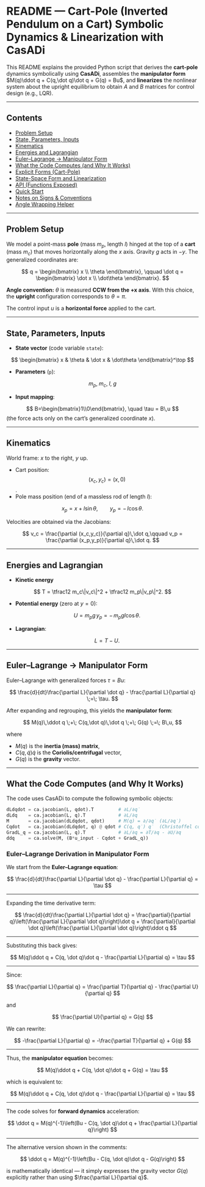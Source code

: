 # README — Cart-Pole (Inverted Pendulum on a Cart) Symbolic Dynamics & Linearization with CasADi

This README explains the provided Python script that derives the **cart-pole** dynamics symbolically using **CasADi**, assembles the **manipulator form**  $M(q)\ddot q + C(q,\dot q)\dot q + G(q) = Bu$, and **linearizes** the nonlinear system about the upright equilibrium to obtain $A$ and $B$ matrices for control design (e.g., LQR).

---

## Contents

- [Problem Setup](#problem-setup)
- [State, Parameters, Inputs](#state-parameters-inputs)
- [Kinematics](#kinematics)
- [Energies and Lagrangian](#energies-and-lagrangian)
- [Euler–Lagrange → Manipulator Form](#eulerlagrange--manipulator-form)
- [What the Code Computes (and Why It Works)](#what-the-code-computes-and-why-it-works)
- [Explicit Forms (Cart-Pole)](#explicit-forms-cartpole)
- [State-Space Form and Linearization](#state-space-form-and-linearization)
- [API (Functions Exposed)](#api-functions-exposed)
- [Quick Start](#quick-start)
- [Notes on Signs & Conventions](#notes-on-signs--conventions)
- [Angle Wrapping Helper](#angle-wrapping-helper)

---

## Problem Setup

We model a point-mass **pole** (mass $m_p$, length $l$) hinged at the top of a **cart** (mass $m_c$) that moves horizontally along the $x$ axis. Gravity $g$ acts in $-y$. The generalized coordinates are:

$$
q = \begin{bmatrix} x \\ \theta \end{bmatrix}, \qquad
\dot q = \begin{bmatrix} \dot x \\ \dot\theta \end{bmatrix}.
$$

**Angle convention:** $\theta$ is measured **CCW from the +x axis**. With this choice, the **upright** configuration corresponds to $\theta=\pi$.

The control input $u$ is a **horizontal force** applied to the cart.

---

## State, Parameters, Inputs

- **State vector** (code variable `state`): 

$$
\begin{bmatrix} x & \theta & \dot x & \dot\theta \end{bmatrix}^\top
$$

- **Parameters** (`p`):

$$
m_p,\; m_c,\; l,\; g
$$

- **Input mapping**:

$$
B=\begin{bmatrix}1\\0\end{bmatrix}, \quad \tau = B\,u
$$
  (the force acts only on the cart’s generalized coordinate $x$).

---

## Kinematics

World frame: $x$ to the right, $y$ up.

- Cart position: $$ (x_c,y_c)=(x,0)$$.
- Pole mass position (end of a massless rod of length $l$):

$$
x_p = x + l\sin\theta, \qquad
y_p = -\,l\cos\theta.
$$

Velocities are obtained via the Jacobians:

$$
v_c = \frac{\partial (x_c,y_c)}{\partial q}\,\dot q,\qquad
v_p = \frac{\partial (x_p,y_p)}{\partial q}\,\dot q.
$$

---

## Energies and Lagrangian

- **Kinetic energy**

$$
T = \tfrac12 m_c\|v_c\|^2 + \tfrac12 m_p\|v_p\|^2.
$$

- **Potential energy** (zero at $y=0$):

  $$
  U = m_p g\,y_p = -\,m_p g l \cos\theta.
  $$

- **Lagrangian**:

  $$
  L = T - U.
  $$

---

## Euler–Lagrange → Manipulator Form

Euler–Lagrange with generalized forces $\tau = Bu$:

$$
\frac{d}{dt}\frac{\partial L}{\partial \dot q} - \frac{\partial L}{\partial q} \;=\; \tau.
$$

After expanding and regrouping, this yields the **manipulator form**:

$$
M(q)\,\ddot q \;+\; C(q,\dot q)\,\dot q \;+\; G(q) \;=\; B\,u,
$$

where
- $M(q)$ is the **inertia (mass) matrix**,
- $C(q,\dot q)\dot q$ is the **Coriolis/centrifugal** vector,
- $G(q)$ is the **gravity** vector.

---

## What the Code Computes (and Why It Works)

The code uses CasADi to compute the following symbolic objects:

```python
dLdqdot = ca.jacobian(L, qdot).T         # ∂L/∂q̇
dLdq    = ca.jacobian(L, q).T            # ∂L/∂q
M       = ca.jacobian(dLdqdot, qdot)     # M(q) = ∂/∂q̇ (∂L/∂q̇)
Cqdot   = ca.jacobian(dLdqdot, q) @ qdot # C(q, q̇) q̇  (Christoffel contraction)
GradL_q = ca.jacobian(L, q).T            # ∂L/∂q = ∂T/∂q - ∂U/∂q
ddq     = ca.solve(M, (B*u_input - Cqdot + GradL_q))
```
### Euler–Lagrange Derivation in Manipulator Form

We start from the **Euler–Lagrange equation**:

$$
\frac{d}{dt}\frac{\partial L}{\partial \dot q} - \frac{\partial L}{\partial q} = \tau
$$

---

Expanding the time derivative term:

$$
\frac{d}{dt}\frac{\partial L}{\partial \dot q} =
\frac{\partial}{\partial q}\left(\frac{\partial L}{\partial \dot q}\right)\dot q +
\frac{\partial}{\partial \dot q}\left(\frac{\partial L}{\partial \dot q}\right)\ddot q
$$

---

Substituting this back gives:

$$
M(q)\ddot q + C(q, \dot q)\dot q - \frac{\partial L}{\partial q} = \tau
$$

---

Since:

$$
\frac{\partial L}{\partial q} = \frac{\partial T}{\partial q} - \frac{\partial U}{\partial q}
$$

and

$$
\frac{\partial U}{\partial q} = G(q)
$$

We can rewrite:

$$
-\frac{\partial L}{\partial q} = -\frac{\partial T}{\partial q} + G(q)
$$

---

Thus, the **manipulator equation** becomes:

$$
M(q)\ddot q + C(q, \dot q)\dot q + G(q) = \tau
$$

which is equivalent to:

$$
M(q)\ddot q + C(q, \dot q)\dot q - \frac{\partial L}{\partial q} = \tau
$$

---

The code solves for **forward dynamics** acceleration:

$$
\ddot q = M(q)^{-1}\left(Bu - C(q, \dot q)\dot q + \frac{\partial L}{\partial q}\right)
$$

---

The alternative version shown in the comments:

$$
\ddot q = M(q)^{-1}\left(Bu - C(q, \dot q)\dot q - G(q)\right)
$$

is mathematically identical — it simply expresses the gravity vector $G(q)$ explicitly rather than using $\frac{\partial L}{\partial q}$.
